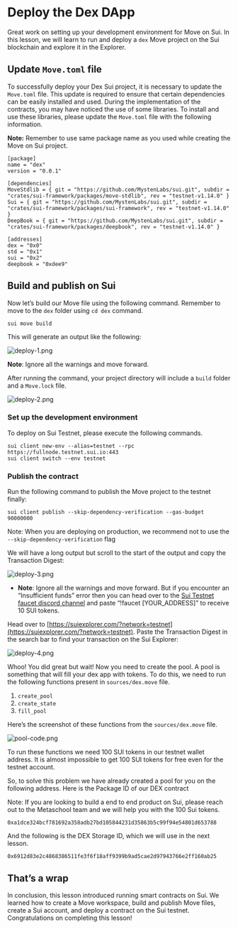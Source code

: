 # Deploy the Dex DApp

Great work on setting up your development environment for Move on Sui. In this lesson, we will learn to run and deploy a `dex` Move project on the Sui blockchain and explore it in the Explorer.

## Update `Move.toml` file

To successfully deploy your Dex Sui project, it is necessary to update the `Move.toml` file. This update is required to ensure that certain dependencies can be easily installed and used. During the implementation of the contracts, you may have noticed the use of some libraries. To install and use these libraries, please update the `Move.toml` file with the following information.

**Note:** Remember to use same package name as you used while creating the Move on Sui project.

```
[package]
name = "dex"
version = "0.0.1"

[dependencies]
MoveStdlib = { git = "https://github.com/MystenLabs/sui.git", subdir = "crates/sui-framework/packages/move-stdlib", rev = "testnet-v1.14.0" }
Sui = { git = "https://github.com/MystenLabs/sui.git", subdir = "crates/sui-framework/packages/sui-framework", rev = "testnet-v1.14.0" }
DeepBook = { git = "https://github.com/MystenLabs/sui.git", subdir = "crates/sui-framework/packages/deepbook", rev = "testnet-v1.14.0" }

[addresses]
dex = "0x0"
std = "0x1"
sui = "0x2"
deepbook = "0xdee9"
```

## Build and publish on Sui

Now let’s build our Move file using the following command. Remember to move to the `dex` folder using `cd dex` command.

```
sui move build
```

This will generate an output like the following:

![deploy-1.png](https://github.com/0xmetaschool/Learning-Projects/blob/ba2ce8dea0997931621928704f03f1a8483ecc0d/Build%20the%20Token%20Dex%20DApp/4.%20Deploy%20the%20DApp/assets/deploy-1.png?raw=true)

**Note**: Ignore all the warnings and move forward.

After running the command, your project directory will include a `build` folder and a `Move.lock` file.

![deploy-2.png](https://github.com/0xmetaschool/Learning-Projects/blob/ba2ce8dea0997931621928704f03f1a8483ecc0d/Build%20the%20Token%20Dex%20DApp/4.%20Deploy%20the%20DApp/assets/deploy-2.png?raw=true)

### Set up the development environment

To deploy on Sui Testnet, please execute the following commands.

```
sui client new-env --alias=testnet --rpc https://fullnode.testnet.sui.io:443
sui client switch --env testnet
```

### Publish the contract

Run the following command to publish the Move project to the testnet finally:

```
sui client publish --skip-dependency-verification --gas-budget 90000000
```
Note: When you are deploying on production, we recommend not to use the `--skip-dependency-verification` flag

We will have a long output but scroll to the start of the output and copy the Transaction Digest:

![deploy-3.png](https://github.com/0xmetaschool/Learning-Projects/blob/ba2ce8dea0997931621928704f03f1a8483ecc0d/Build%20the%20Token%20Dex%20DApp/4.%20Deploy%20the%20DApp/assets/deploy-3.png?raw=true)

- **Note**: Ignore all the warnings and move forward. But if you encounter an “Insufficient funds” error then you can head over to the [Sui Testnet faucet discord channel](https://discord.com/channels/916379725201563759/1037811694564560966) and paste “!faucet [YOUR_ADDRESS]” to receive 10 SUI tokens.
    
    

Head over to [https://suiexplorer.com/?network=testnet](https://suiexplorer.com/?network=testnet). Paste the Transaction Digest in the search bar to find your transaction on the Sui Explorer:

![deploy-4.png](https://github.com/0xmetaschool/Learning-Projects/blob/ba2ce8dea0997931621928704f03f1a8483ecc0d/Build%20the%20Token%20Dex%20DApp/4.%20Deploy%20the%20DApp/assets/deploy-4.png?raw=true)

Whoo! You did great but wait! Now you need to create the pool. A pool is something that will fill your dex app with tokens. To do this, we need to run the following functions present in `sources/dex.move` file.

1. `create_pool`
2. `create_state`
3. `fill_pool`

Here’s the screenshot of these functions from the `sources/dex.move` file.

![pool-code.png](https://github.com/0xmetaschool/Learning-Projects/blob/ba2ce8dea0997931621928704f03f1a8483ecc0d/Build%20the%20Token%20Dex%20DApp/4.%20Deploy%20the%20DApp/assets/pool-code.png?raw=true)

To run these functions we need 100 SUI tokens in our testnet wallet address. It is almost impossible to get 100 SUI tokens for free even for the testnet account.

So, to solve this problem we have already created a pool for you on the following address. Here is the Package ID of our DEX contract

Note: If you are looking to build a end to end product on Sui, please reach out to the Metaschool team and we will help you with the 100 Sui tokens.

```
0xa1dce324bcf781692a358adb27bd105844231d35863b5c99f94e54801d653788
```

And the following is the DEX Storage ID, which we will use in the next lesson.

```
0x6912d83e2c4868386511fe3f6f18aff9399b9ad5cae2d97943766e2ff160ab25
```

## That’s a wrap

In conclusion, this lesson introduced running smart contracts on Sui. We learned how to create a Move workspace, build and publish Move files, create a Sui account, and deploy a contract on the Sui testnet. Congratulations on completing this lesson!

